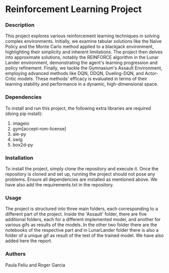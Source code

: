 # Reinforcement Learning Project
### Description
This project explores various reinforcement learning techniques in solving complex environments. Initially, we examine tabular solutions like the Naïve Policy and the Monte Carlo method applied to a blackjack environment, highlighting their simplicity and inherent limitations. The project then delves into approximate solutions, notably the REINFORCE algorithm in the Lunar Lander environment, demonstrating the agent's learning progression and policy refinement. Finally, we tackle the Gymnasium's Assault Environment, employing advanced methods like DQN, DDQN, Dueling-DQN, and Actor-Critic models. These methods' efficacy is evaluated in terms of their learning stability and performance in a dynamic, high-dimensional space.

### Dependencies
To install and run this project, the following extra libraries are required (doing pip install):

1. imageio
2. gym[accept-rom-license]
3. ale-py
4. swig
5. box2d-py

### Installation
To install the project, simply clone the repository and execute it. Once the repository is cloned and set up, running the project should not pose any problems. Ensure all dependencies are installed as mentioned above. We have also add the requirements.txt in the repository.

### Usage
The project is structured into three main folders, each corresponding to a different part of the project. Inside the 'Assault' folder, there are five additional folders, each for a different implemented model, and another for various gifs as results of the models. In the other two folder there are the notebooks of the respective part and in LunarLander folder there is also a folder of a unique gif as result of the test of the trained model.
We have also added here the report.

### Authors
Paula Feliu and Roger Garcia
